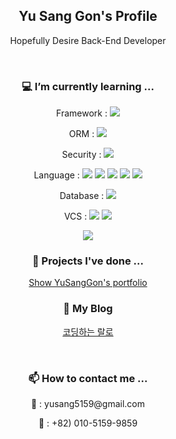 <div align="center">
  <h2> Yu Sang Gon's Profile</h2>
  <p>Hopefully Desire Back-End Developer</p>

  <br>
  <h3> 💻 I’m currently learning ... </h3> 
    <p> Framework : <img src="https://img.shields.io/badge/Spring-6DB33F?style=flat-sqare&logo=spring&logoColor=white"></p>
    <p> ORM : <img src="https://img.shields.io/badge/Spring_Data_Jpa-6DB33F?style=flat-sqare&logo=spring&logoColor=white"></p>
    <p> Security : <img src="https://img.shields.io/badge/Spring_Security-6DB33F?style=flat-sqare&logo=Spring-Security&logoColor=white"></p>
    <p> Language : <img src="https://img.shields.io/badge/Java-ED8B00?style=flat-sqare&logo=openjdk&logoColor=white"> <img src="https://img.shields.io/badge/JavaScript-F7DF1E?style=flat-sqare&logo=JavaScript&logoColor=white"> <img src="https://img.shields.io/badge/jQuery-0769AD?style=flat-sqare&logo=jquery&logoColor=white"> <img src="https://img.shields.io/badge/CSS3-1572B6?style=flat-sqare&logo=css3&logoColor=white"> <img src="https://img.shields.io/badge/HTML5-E34F26?style=flat-sqare&logo=html5&logoColor=white"></p>
    <p> Database : <img src="https://img.shields.io/badge/MySQL-005C84?style=flat-sqare&logo=mysql&logoColor=white"></p>
    <p> VCS : <img src="https://img.shields.io/badge/GIT-E44C30?style=flat-sqare&logo=git&logoColor=white"> <img src="https://img.shields.io/badge/GitHub-100000?style=flat-sqare&logo=github&logoColor=white"></p>

  <img src="https://github-readme-stats.vercel.app/api/top-langs/?username=YuSangGon&theme=blue-gree">

  <br>
  <h3> 📝 Projects I've done ... </h3>
  <a href="https://github.com/YuSangGon/portfolio">Show YuSangGon's portfolio</a>

  <br>
  <h3> 📓 My Blog </h3>
    <p>
      <a href="https://codingralro.tistory.com">코딩하는 랄로</a>
    </p>

  <br>
  <h3> 📫 How to contact me ... </h3>
    <p>📧 : yusang5159@gmail.com</p>
    <p>📱 : +82) 010-5159-9859</p>

</div>
